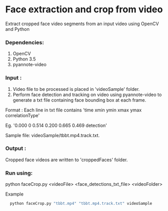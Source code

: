 # Face extraction and crop from video
Extract cropped face video segments from an input video using OpenCV and Python

### Dependencies:
1. OpenCV
2. Python 3.5
3. pyannote-video

### Input : 
1. Video file to be processed is placed in 'videoSample' folder.
2. Perform face detection and tracking on video using pyannote-video to generate a txt file containing face bounding box at each frame.

Format : Each line in txt file contains 'time xmin ymin xmax ymax correlationType'

Eg. '0.000 0 0.514 0.200 0.665 0.469 detection'

Sample file: videoSample/tbbt.mp4.track.txt.

### Output : 
Cropped face videos are written to 'croppedFaces' folder.

### Run using:

python faceCrop.py <videoFile\> <face_detections_txt_file\> <videoFolder\>   

Example
 ```sh
   python faceCrop.py "tbbt.mp4" "tbbt.mp4.track.txt" videoSample
 ```
